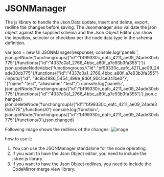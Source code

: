 # JSONManager
The js library to handle the Json Data update, insert and delete, export, redline the changes before saving. The Jsonmanager also validate the json object against the supplied schema and the Json Object Editor can show the inputbox, selector or checkbox per the node data type in the schema definition. 

var json = new UI.JSONManager(response);
                console.log('panels:', json.getNode('functiongroups/{"id":"bf99330c_eafc_4211_ae09_24ade30cb775"}/functions/{"id":"4337c0a1_2766_4bbc_a80f_a7e93b3fa355"}'))
                json.updateNodeValue('functiongroups/{"id":"bf99330c_eafc_4211_ae09_24ade30cb775"}/functions/{"id":"4337c0a1_2766_4bbc_a80f_a7e93b3fa355"}/inputs/{"id": "8c9b4986_5454_498e_8d6f_90c1ce041be0"}', '{"name":"test", "aliasname":"test"}')
                console.log('panels:', json.getNode('functiongroups/{"id":"bf99330c_eafc_4211_ae09_24ade30cb775"}/functions/{"id":"4337c0a1_2766_4bbc_a80f_a7e93b3fa355"}'),json.changed)
                json.deleteNode('functiongroups/{"id":"bf99330c_eafc_4211_ae09_24ade30cb775"}/functions/0')
                console.log('function:', json.getNode('functiongroups/{"id":"bf99330c_eafc_4211_ae09_24ade30cb775"}/functions/0'),json.changed)

Following image shows the redlines of the changes:
![image](https://github.com/mdaxf/JSONManager/assets/23530144/6a05f538-0cf5-4e1b-a81c-25ab85d031fb)

how to use it:
1.  You can use the JSONManager standalone for the node operating. 
2.  If you want to have the Json Object editor, you need to include the jstree.js library. 
3.  If you want to have the Json Object redlines, you need to include the CodeMirror merge view library. 
